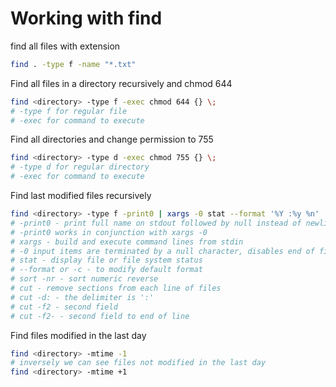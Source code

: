 # Working with find

find all files with extension

```sh
find . -type f -name "*.txt"
```

Find all files in a directory recursively and chmod 644

```sh
find <directory> -type f -exec chmod 644 {} \;
# -type f for regular file
# -exec for command to execute
```

Find all directories and change permission to 755

```sh
find <directory> -type d -exec chmod 755 {} \;
# -type d for regular directory
# -exec for command to execute
```

Find last modified files recursively

```sh
find <directory> -type f -print0 | xargs -0 stat --format '%Y :%y %n' | sort -nr | cut -d: -f2-
# -print0 - print full name on stdout followed by null instead of newline like -print
# -print0 works in conjunction with xargs -0
# xargs - build and execute command lines from stdin
# -0 input items are terminated by a null character, disables end of file string, useful when input items might contain whitespace quotes or backslashes
# stat - display file or file system status
# --format or -c - to modify default format
# sort -nr - sort numeric reverse
# cut - remove sections from each line of files
# cut -d: - the delimiter is ':'
# cut -f2 - second field
# cut -f2- - second field to end of line
```

Find files modified in the last day

```sh
find <directory> -mtime -1
# inversely we can see files not modified in the last day
find <directory> -mtime +1
```